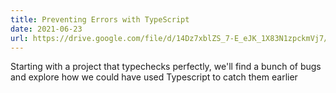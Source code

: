 ```yaml
---
title: Preventing Errors with TypeScript
date: 2021-06-23
url: https://drive.google.com/file/d/14Dz7xblZS_7-E_eJK_1X83N1zpckmVj7/view
---
```


Starting with a project that typechecks perfectly, we'll find a bunch of bugs and explore how we could have used Typescript to catch them earlier
